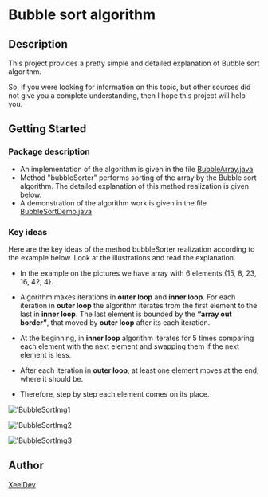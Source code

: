 
# Bubble sort algorithm

## Description
This project provides a pretty simple and detailed explanation of Bubble sort algorithm. 

So, if you were looking for information on this topic, but other sources did not give you a complete understanding, then I hope this project will help you.

## Getting Started

### Package description

* An implementation of the algorithm is given in the file [BubbleArray.java](https://github.com/AlexCodePlace/bubble-sort-algorithm/blob/master/src/bubblesort/BubbleArray.java) 
* Мethod "bubbleSorter" performs sorting of the array by the Bubble sort algorithm. The detailed explanation of this method realization is given below. 
* A demonstration of the algorithm work is given in the file [BubbleSortDemo.java](https://github.com/AlexCodePlace/bubble-sort-algorithm/blob/master/src/bubblesort/BubbleSortDemo.java)

### Key ideas
Here are the key ideas of the method bubbleSorter realization according to the example below. Look at the illustrations and read the explanation.

* In the example on the pictures we have array with 6 elements {15, 8, 23, 16, 42, 4}.

* Algorithm makes iterations in **outer loop** and **inner loop**. For each iteration in **outer loop** the algorithm iterates from the first element to the last in **inner loop**. The last element is bounded by the **__“__array out border__”__**,  that moved by **outer loop** after its each iteration. 

* At the beginning, in **inner loop** algorithm iterates for 5 times comparing each element with the next element and swapping them if the next element is less.

* After each iteration in **outer loop**, at least one element moves at the end, where it should be.

* Therefore, step by step each element comes on its place.

!['BubbleSortImg1](https://user-images.githubusercontent.com/81437286/138553286-54fc415d-97eb-41ee-89e1-aabf6494acaa.PNG)

!['BubbleSortImg2](https://user-images.githubusercontent.com/81437286/138553138-18a12427-0f34-4041-a0c7-1c97407767a6.PNG)

!['BubbleSortImg3](https://user-images.githubusercontent.com/81437286/138553181-f3b34ff8-0182-4562-9e4b-6bc1d56a39b3.PNG)

## Author

[XeelDev](https://github.com/XeelDev)
